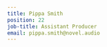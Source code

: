 ```yaml
---
title: Pippa Smith
position: 22
job-title: Assistant Producer
email: pippa.smith@novel.audio
---
```


